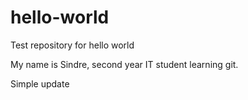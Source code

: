 # hello-world
Test repository for hello world

My name is Sindre, second year IT student learning git.

Simple update
